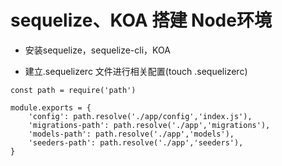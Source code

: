# sequelize、KOA 搭建 Node环境

- 安装sequelize，sequelize-cli，KOA

- 建立.sequelizerc 文件进行相关配置(touch .sequelizerc)
```
const path = require('path')

module.exports = {
    'config': path.resolve('./app/config','index.js'),
    'migrations-path': path.resolve('./app','migrations'),
    'models-path': path.resolve('./app','models'),
    'seeders-path': path.resolve('./app','seeders'),
}
```
